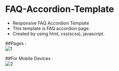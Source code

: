 # FAQ-Accordion-Template
- Responsive FAQ Accordion Template 
- This template is FAQ accordion page. <br>
- Created by using html, css(scss), javascript.

##Pages : 
<br>
![1](https://github.com/alihogl/FAQ-Accordion-Template/assets/153857097/792afc31-a836-41f0-9432-654f4d812249)
<br>

##For Mobile Devices : 
<br>
![2](https://github.com/alihogl/FAQ-Accordion-Template/assets/153857097/20a3f033-483a-4135-9053-8392a667ef92)

